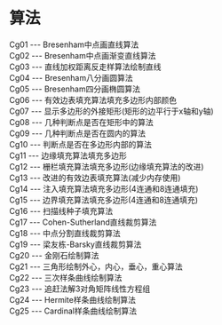 # 算法

Cg01 --- Bresenham中点画直线算法  
Cg02 --- Bresenham中点画渐变直线算法  
Cg03 --- 直线加权距离反走样算法绘制直线  
Cg04 --- Bresenham八分画圆算法  
Cg05 --- Bresenham四分画椭圆算法  
Cg06 --- 有效边表填充算法填充多边形内部颜色  
Cg07 --- 显示多边形的外接矩形(矩形的边平行于x轴和y轴)  
Cg08 --- 几种判断点是否在矩形中的算法  
Cg09 --- 几种判断点是否在圆内的算法  
Cg10 --- 判断点是否在多边形内部的算法  
Cg11 --- 边缘填充算法填充多边形  
Cg12 --- 栅栏填充算法填充多边形(边缘填充算法的改进)  
Cg13 --- 改进的有效边表填充算法(减少内存使用)  
Cg14 --- 注入填充算法填充多边形(4连通和8连通填充)  
Cg15 --- 边界填充算法填充多边形(4连通和8连通填充)  
Cg16 --- 扫描线种子填充算法  
Cg17 --- Cohen-Sutherland直线裁剪算法  
Cg18 --- 中点分割直线裁剪算法  
Cg19 --- 梁友栋-Barsky直线裁剪算法  
Cg20 --- 金刚石绘制算法  
Cg21 --- 三角形绘制外心，内心，垂心，重心算法  
Cg22 --- 三次样条曲线绘制算法  
Cg23 --- 追赶法解3对角矩阵线性方程组  
Cg24 --- Hermite样条曲线绘制算法  
Cg25 --- Cardinal样条曲线绘制算法
